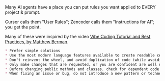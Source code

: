 Many AI agents have a place you can put rules you want applied to EVERY project & prompt.

Cursor calls them "User Rules"; Zencoder calls them "Instructions for AI"; you get the point.

Many of these were inspired by the video [Vibe Coding Tutorial and Best Practices, by Matthew Berman](https://www.youtube.com/watch?v=YWwS911iLhg).

```markdown
* Prefer simple solutions
* Use the most modern language features available to create readable code that is type-safe, null safe, and exhastive
* Don't reinvent the wheel, and avoid duplication of code (while avoiding the trap of "false sameness") - leverage third-party packages, search for and use global utility methods and extensions, and contribute to global utility methods and extensions when appropriate
* Only make changes that are requested, or you are confident are well understood and related to the change being requested
* Before changing public methods and classes, check for dependent code to avoid creating accidental regressions
* When fixing an issue or bug, do not introduce a new pattern or technology without first exhausting all options for the existing implementation
```

